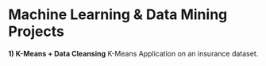 # Machine Learning & Data Mining Projects

**1) K-Means + Data Cleansing**
K-Means Application on an insurance dataset. 
